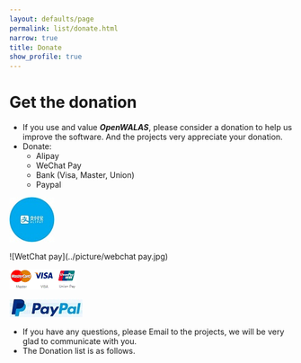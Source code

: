 ```yaml
---
layout: defaults/page
permalink: list/donate.html
narrow: true
title: Donate
show_profile: true
---
```


# Get the donation

- If you use and value ***OpenWALAS***, please consider a donation to help us improve the software. And the projects  very appreciate your donation.
- Donate:
  - Alipay
  - WeChat Pay
  - Bank (Visa, Master, Union)
  - Paypal

![Alipay](../picture/alipay.jpg)

![WetChat pay](../picture/webchat pay.jpg)

![bank](../picture/bank.jpg)

![Palpay](../picture/palpay.jpg)

- If you have any questions, please Email to the projects, we will be very glad to communicate with you.
- The Donation list is as follows.